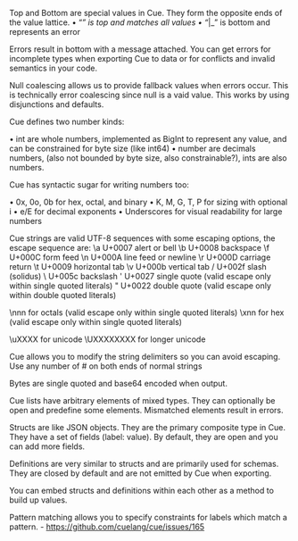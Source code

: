 Top and Bottom are special values in Cue. They form the opposite ends of the value lattice.
• “_” is top and matches all values
• “_|_” is bottom and represents an error

Errors result in bottom with a message attached. You can get errors for incomplete types when exporting Cue to data or for conflicts and invalid semantics in your code.

Null coalescing allows us to provide fallback values when errors occur. This is technically error coalescing since null is a vaid value. This works by using disjunctions and defaults.

Cue defines two number kinds:

• int are whole numbers, implemented as BigInt to represent any value, and can be constrained for byte size (like int64)
• number are decimals numbers, (also not bounded by byte size, also constrainable?), ints are also numbers.

Cue has syntactic sugar for writing numbers too:

• 0x, 0o, 0b for hex, octal, and binary
• K, M, G, T, P for sizing with optional i
• e/E for decimal exponents
• Underscores for visual readability for large numbers

Cue strings are valid UTF-8 sequences with some escaping options, the escape sequence are:
\a   U+0007 alert or bell
\b   U+0008 backspace
\f   U+000C form feed
\n   U+000A line feed or newline
\r   U+000D carriage return
\t   U+0009 horizontal tab
\v   U+000b vertical tab
\/   U+002f slash (solidus)
\\   U+005c backslash
\'   U+0027 single quote  (valid escape only within single quoted literals)
\"   U+0022 double quote  (valid escape only within double quoted literals)

\nnn   for octals         (valid escape only within single quoted literals)
\xnn   for hex            (valid escape only within single quoted literals)

\uXXXX  for unicode
\UXXXXXXXX for longer unicode

Cue allows you to modify the string delimiters so you can avoid escaping. Use any number of # on both ends of normal strings

Bytes are single quoted and base64 encoded when output.

Cue lists have arbitrary elements of mixed types. They can optionally be open and predefine some elements. Mismatched elements result in errors.

Structs are like JSON objects. They are the primary composite type in Cue. They have a set of fields (label: value). By default, they are open and you can add more fields.

Definitions are very similar to structs and are primarily used for schemas. They are closed by default and are not emitted by Cue when exporting.

You can embed structs and definitions within each other as a method to build up values. 

Pattern matching allows you to specify constraints for labels which match a pattern. 
	- https://github.com/cuelang/cue/issues/165
